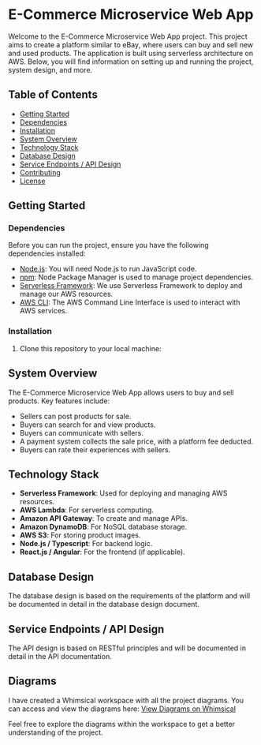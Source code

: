 # E-Commerce Microservice Web App

Welcome to the E-Commerce Microservice Web App project. This project aims to create a platform similar to eBay, where users can buy and sell new and used products. The application is built using serverless architecture on AWS. Below, you will find information on setting up and running the project, system design, and more.

## Table of Contents
- [Getting Started](#getting-started)
- [Dependencies](#dependencies)
- [Installation](#installation)
- [System Overview](#system-overview)
- [Technology Stack](#technology-stack)
- [Database Design](#database-design)
- [Service Endpoints / API Design](#service-endpoints--api-design)
- [Contributing](#contributing)
- [License](#license)

## Getting Started

### Dependencies
Before you can run the project, ensure you have the following dependencies installed:

- [Node.js](https://nodejs.org/): You will need Node.js to run JavaScript code.
- [npm](https://www.npmjs.com/): Node Package Manager is used to manage project dependencies.
- [Serverless Framework](https://www.serverless.com/): We use Serverless Framework to deploy and manage our AWS resources.
- [AWS CLI](https://aws.amazon.com/cli/): The AWS Command Line Interface is used to interact with AWS services.

### Installation
1. Clone this repository to your local machine:



## System Overview

The E-Commerce Microservice Web App allows users to buy and sell products. Key features include:

- Sellers can post products for sale.
- Buyers can search for and view products.
- Buyers can communicate with sellers.
- A payment system collects the sale price, with a platform fee deducted.
- Buyers can rate their experiences with sellers.

## Technology Stack

- **Serverless Framework**: Used for deploying and managing AWS resources.
- **AWS Lambda**: For serverless computing.
- **Amazon API Gateway**: To create and manage APIs.
- **Amazon DynamoDB**: For NoSQL database storage.
- **AWS S3**: For storing product images.
- **Node.js / Typescript**: For backend logic.
- **React.js / Angular**: For the frontend (if applicable).

## Database Design

The database design is based on the requirements of the platform and will be documented in detail in the database design document.

## Service Endpoints / API Design

The API design is based on RESTful principles and will be documented in detail in the API documentation.

## Diagrams

I have created a Whimsical workspace with all the project diagrams. You can access and view the diagrams here: 
[View Diagrams on Whimsical](https://whimsical.com/QaeyuWx8uQUpGssapXFWH4)

Feel free to explore the diagrams within the workspace to get a better understanding of the project.
